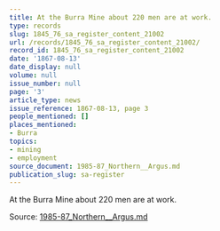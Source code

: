 ```yaml
---
title: At the Burra Mine about 220 men are at work.
type: records
slug: 1845_76_sa_register_content_21002
url: /records/1845_76_sa_register_content_21002/
record_id: 1845_76_sa_register_content_21002
date: '1867-08-13'
date_display: null
volume: null
issue_number: null
page: '3'
article_type: news
issue_reference: 1867-08-13, page 3
people_mentioned: []
places_mentioned:
- Burra
topics:
- mining
- employment
source_document: 1985-87_Northern__Argus.md
publication_slug: sa-register
---
```


At the Burra Mine about 220 men are at work.

Source: [1985-87_Northern__Argus.md](/downloads/markdown/1985-87_Northern__Argus.md)
